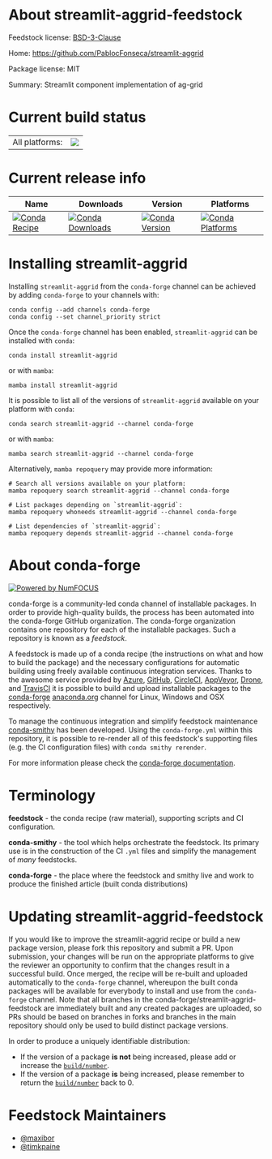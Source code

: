 About streamlit-aggrid-feedstock
================================

Feedstock license: [BSD-3-Clause](https://github.com/conda-forge/streamlit-aggrid-feedstock/blob/main/LICENSE.txt)

Home: https://github.com/PablocFonseca/streamlit-aggrid

Package license: MIT

Summary: Streamlit component implementation of ag-grid

Current build status
====================


<table><tr><td>All platforms:</td>
    <td>
      <a href="https://dev.azure.com/conda-forge/feedstock-builds/_build/latest?definitionId=17770&branchName=main">
        <img src="https://dev.azure.com/conda-forge/feedstock-builds/_apis/build/status/streamlit-aggrid-feedstock?branchName=main">
      </a>
    </td>
  </tr>
</table>

Current release info
====================

| Name | Downloads | Version | Platforms |
| --- | --- | --- | --- |
| [![Conda Recipe](https://img.shields.io/badge/recipe-streamlit--aggrid-green.svg)](https://anaconda.org/conda-forge/streamlit-aggrid) | [![Conda Downloads](https://img.shields.io/conda/dn/conda-forge/streamlit-aggrid.svg)](https://anaconda.org/conda-forge/streamlit-aggrid) | [![Conda Version](https://img.shields.io/conda/vn/conda-forge/streamlit-aggrid.svg)](https://anaconda.org/conda-forge/streamlit-aggrid) | [![Conda Platforms](https://img.shields.io/conda/pn/conda-forge/streamlit-aggrid.svg)](https://anaconda.org/conda-forge/streamlit-aggrid) |

Installing streamlit-aggrid
===========================

Installing `streamlit-aggrid` from the `conda-forge` channel can be achieved by adding `conda-forge` to your channels with:

```
conda config --add channels conda-forge
conda config --set channel_priority strict
```

Once the `conda-forge` channel has been enabled, `streamlit-aggrid` can be installed with `conda`:

```
conda install streamlit-aggrid
```

or with `mamba`:

```
mamba install streamlit-aggrid
```

It is possible to list all of the versions of `streamlit-aggrid` available on your platform with `conda`:

```
conda search streamlit-aggrid --channel conda-forge
```

or with `mamba`:

```
mamba search streamlit-aggrid --channel conda-forge
```

Alternatively, `mamba repoquery` may provide more information:

```
# Search all versions available on your platform:
mamba repoquery search streamlit-aggrid --channel conda-forge

# List packages depending on `streamlit-aggrid`:
mamba repoquery whoneeds streamlit-aggrid --channel conda-forge

# List dependencies of `streamlit-aggrid`:
mamba repoquery depends streamlit-aggrid --channel conda-forge
```


About conda-forge
=================

[![Powered by
NumFOCUS](https://img.shields.io/badge/powered%20by-NumFOCUS-orange.svg?style=flat&colorA=E1523D&colorB=007D8A)](https://numfocus.org)

conda-forge is a community-led conda channel of installable packages.
In order to provide high-quality builds, the process has been automated into the
conda-forge GitHub organization. The conda-forge organization contains one repository
for each of the installable packages. Such a repository is known as a *feedstock*.

A feedstock is made up of a conda recipe (the instructions on what and how to build
the package) and the necessary configurations for automatic building using freely
available continuous integration services. Thanks to the awesome service provided by
[Azure](https://azure.microsoft.com/en-us/services/devops/), [GitHub](https://github.com/),
[CircleCI](https://circleci.com/), [AppVeyor](https://www.appveyor.com/),
[Drone](https://cloud.drone.io/welcome), and [TravisCI](https://travis-ci.com/)
it is possible to build and upload installable packages to the
[conda-forge](https://anaconda.org/conda-forge) [anaconda.org](https://anaconda.org/)
channel for Linux, Windows and OSX respectively.

To manage the continuous integration and simplify feedstock maintenance
[conda-smithy](https://github.com/conda-forge/conda-smithy) has been developed.
Using the ``conda-forge.yml`` within this repository, it is possible to re-render all of
this feedstock's supporting files (e.g. the CI configuration files) with ``conda smithy rerender``.

For more information please check the [conda-forge documentation](https://conda-forge.org/docs/).

Terminology
===========

**feedstock** - the conda recipe (raw material), supporting scripts and CI configuration.

**conda-smithy** - the tool which helps orchestrate the feedstock.
                   Its primary use is in the construction of the CI ``.yml`` files
                   and simplify the management of *many* feedstocks.

**conda-forge** - the place where the feedstock and smithy live and work to
                  produce the finished article (built conda distributions)


Updating streamlit-aggrid-feedstock
===================================

If you would like to improve the streamlit-aggrid recipe or build a new
package version, please fork this repository and submit a PR. Upon submission,
your changes will be run on the appropriate platforms to give the reviewer an
opportunity to confirm that the changes result in a successful build. Once
merged, the recipe will be re-built and uploaded automatically to the
`conda-forge` channel, whereupon the built conda packages will be available for
everybody to install and use from the `conda-forge` channel.
Note that all branches in the conda-forge/streamlit-aggrid-feedstock are
immediately built and any created packages are uploaded, so PRs should be based
on branches in forks and branches in the main repository should only be used to
build distinct package versions.

In order to produce a uniquely identifiable distribution:
 * If the version of a package **is not** being increased, please add or increase
   the [``build/number``](https://docs.conda.io/projects/conda-build/en/latest/resources/define-metadata.html#build-number-and-string).
 * If the version of a package **is** being increased, please remember to return
   the [``build/number``](https://docs.conda.io/projects/conda-build/en/latest/resources/define-metadata.html#build-number-and-string)
   back to 0.

Feedstock Maintainers
=====================

* [@maxibor](https://github.com/maxibor/)
* [@timkpaine](https://github.com/timkpaine/)

